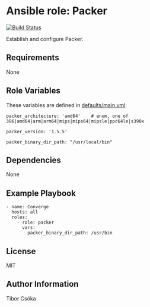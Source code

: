 Ansible role: Packer
=========

[![Build Status](https://travis-ci.com/Provizanta/ansible-role-packer.svg?branch=master)](https://travis-ci.com/Provizanta/ansible-role-packer)

Establish and configure Packer.

Requirements
------------

None

Role Variables
--------------

These variables are defined in [defaults/main.yml](./defaults/main.yml):

    packer_architecture: 'amd64'    # enum, one of 386|amd64|arm|arm64|mips|mips64|mipsle|ppc64le|s390x

    packer_version: '1.5.5'

    packer_binary_dir_path: "/usr/local/bin"


Dependencies
------------

None

Example Playbook
----------------

    - name: Converge
      hosts: all
      roles:
        - role: packer
          vars:
            packer_binary_dir_path: /usr/bin

License
-------

MIT

Author Information
------------------

Tibor Csóka
